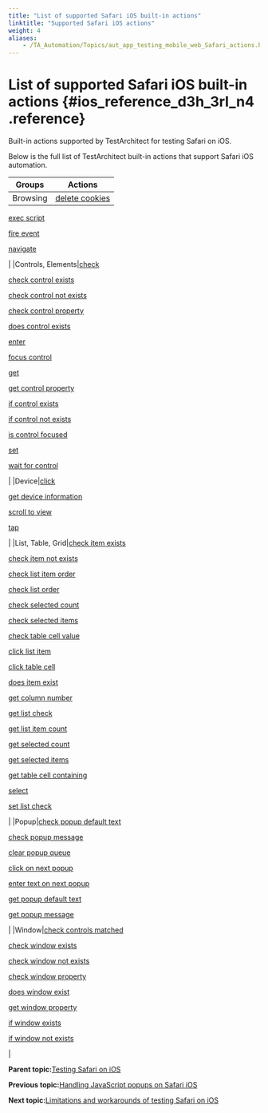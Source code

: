 ```yaml
--- 
title: "List of supported Safari iOS built-in actions"
linktitle: "Supported Safari iOS actions"
weight: 4
aliases: 
    - /TA_Automation/Topics/aut_app_testing_mobile_web_Safari_actions.html
---
```

# List of supported Safari iOS built-in actions {#ios_reference_d3h_3rl_n4 .reference}

Built-in actions supported by TestArchitect for testing Safari on iOS.

Below is the full list of TestArchitect built-in actions that support Safari iOS automation.

|Groups|Actions|
|------|-------|
|Browsing|[delete cookies](bia_delete_cookies.html)

 [exec script](bia_exec_script.html)

 [fire event](bia_fire_event.html)

 [navigate](bia_navigate.html)

|
|Controls, Elements|[check](bia_check.html)

 [check control exists](bia_check_control_exists.html)

 [check control not exists](bia_check_control_not_exists.html)

 [check control property](bia_check_control_property.html)

 [does control exists](bia_does_control_exist.html)

 [enter](bia_enter.html)

 [focus control](bia_focus_control.html)

 [get](bia_get.html)

 [get control property](bia_get_control_property.html)

 [if control exists](bia_if_control_exists.html)

 [if control not exists](bia_if_control_not_exists.html)

 [is control focused](bia_is_control_focused.html)

 [set](bia_set.html)

 [wait for control](bia_wait_for_control.html)

|
|Device|[click](bia_click.html)

 [get device information](bia_get_device_information.html)

 [scroll to view](bia_iOS_scroll_to_view.html)

 [tap](bia_tap.html)

|
|List, Table, Grid|[check item exists](bia_check_item_exists.html)

 [check item not exists](bia_check_item_not_exists.html)

 [check list item order](bia_check_list_item_order.html)

 [check list order](bia_check_list_order.html)

 [check selected count](bia_check_selected_count.html)

 [check selected items](bia_check_selected_items.html)

 [check table cell value](bia_check_table_cell_value.html)

 [click list item](bia_click_list_item.html)

 [click table cell](bia_click_table_cell.html)

 [does item exist](bia_does_item_exist.html)

 [get column number](bia_get_column_number.html)

 [get list check](bia_get_list_check.html)

 [get list item count](bia_get_list_item_count.html)

 [get selected count](bia_get_selected_count.html)

 [get selected items](bia_get_selected_items.html)

 [get table cell containing](bia_get_table_cell_containing.html)

 [select](bia_select.html)

 [set list check](bia_set_list_check.html)

|
|Popup|[check popup default text](bia_check_popup_default_text.html)

 [check popup message](bia_check_popup_message.html)

 [clear popup queue](bia_clear_popup_queue.html)

 [click on next popup](bia_click_on_next_popup.html)

 [enter text on next popup](bia_enter_text_on_next_popup.html)

 [get popup default text](bia_get_popup_default_text.html)

 [get popup message](bia_get_popup_message.html)

|
|Window|[check controls matched](bia_check_controls_matched.html)

 [check window exists](bia_check_window_exists.html)

 [check window not exists](bia_check_window_not_exists.html)

 [check window property](bia_check_window_property.html)

 [does window exist](bia_does_window_exist.html)

 [get window property](bia_get_window_property.html)

 [if window exists](bia_if_window_exists.html)

 [if window not exists](bia_if_window_not_exists.html)

|

**Parent topic:**[Testing Safari on iOS](../../TA_Automation/Topics/aut_app_testing_mobile_web_Safari.html)

**Previous topic:**[Handling JavaScript popups on Safari iOS](../../TA_Automation/Topics/aut_app_testing_safari_apps_popups.html)

**Next topic:**[Limitations and workarounds of testing Safari on iOS](../../TA_Automation/Topics/aut_app_testing_mobile_web_Safari_limitations.html)

